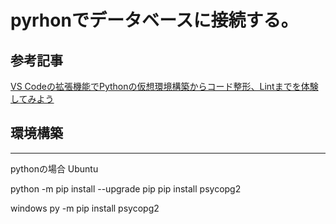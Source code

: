 # pyrhonでデータベースに接続する。

## 参考記事
[VS Codeの拡張機能でPythonの仮想環境構築からコード整形、Lintまでを体験してみよう](https://atmarkit.itmedia.co.jp/ait/articles/2106/25/news028.html)


## 環境構築


----------------
pythonの場合
Ubuntu

python -m pip install --upgrade pip
pip install psycopg2

windows
py -m pip install psycopg2